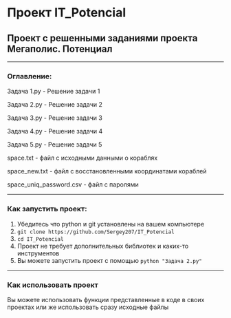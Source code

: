 # Проект IT_Potencial

## Проект с решенными заданиями проекта Мегаполис. Потенциал

---

### Оглавление:
Задача 1.py - Решение задачи 1

Задача 2.py - Решение задачи 2

Задача 3.py - Решение задачи 3

Задача 4.py - Решение задачи 4

Задача 5.py - Решение задачи 5

space.txt - файл с исходными данными о кораблях

space_new.txt - файл с восстановленными координатами кораблей

space_uniq_password.csv - файл с паролями

---
### Как запустить проект:

1) Убедитесь что python и git установлены на вашем компьютере
2) ``git clone https://github.com/Sergey207/IT_Potencial``
3) ``cd IT_Potencial``
4) Проект не требует дополнительных библиотек и каких-то инструментов
5) Вы можете запустить проект с помощью ``python "Задача 2.py"``

--- 

### Как использовать проект

Вы можете использовать функции представленные в коде в своих проектах или же
использовать сразу исходные файлы